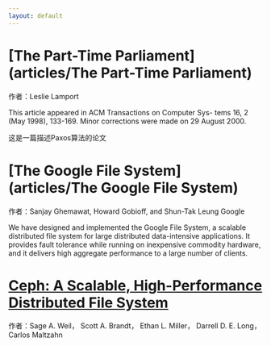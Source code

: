 ```yaml
---
layout: default
---
```


# [](#header-1)[The Part-Time Parliament](articles/The Part-Time Parliament)

作者：Leslie Lamport

This article appeared in ACM Transactions on Computer Sys- tems 16, 2 (May 1998), 133-169. Minor corrections were made on 29 August 2000.

这是一篇描述Paxos算法的论文

# [](#header-1)[The Google File System](articles/The Google File System)

作者：Sanjay Ghemawat, Howard Gobioff, and Shun-Tak Leung
Google

We have designed and implemented the Google File System, a scalable distributed file system for large distributed data-intensive applications. It provides fault tolerance while running on inexpensive commodity hardware, and it delivers high aggregate performance to a large number of clients.

# [](#header-1)[Ceph: A Scalable, High-Performance Distributed File System](articles/ceph)

作者：Sage A. Weil， Scott A. Brandt， Ethan L. Miller， Darrell D. E. Long， Carlos Maltzahn

